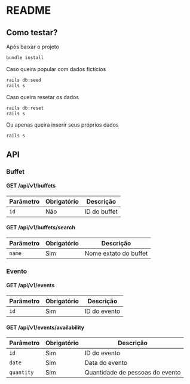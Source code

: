 # README

## Como testar?

Após baixar o projeto

```sh
bundle install
```

Caso queira popular com dados fictícios

```sh
rails db:seed
rails s
```

Caso queira resetar os dados

```sh
rails db:reset
rails s
```

Ou apenas queira inserir seus próprios dados

```sh
rails s
```

## API

### Buffet

#### GET /api/v1/buffets

| Parâmetro | Obrigatório | Descrição    |
|-----------|-------------|--------------|
| `id`      | Não         | ID do buffet |

#### GET /api/v1/buffets/search

| Parâmetro | Obrigatório | Descrição             |
|-----------|-------------|-----------------------|
| `name`    | Sim         | Nome extato do buffet |

### Evento

#### GET /api/v1/events

| Parâmetro | Obrigatório | Descrição    |
|-----------|-------------|--------------|
| `id`      | Sim         | ID do evento |

#### GET /api/v1/events/availability

| Parâmetro | Obrigatório | Descrição    |
|-----------|-------------|--------------|
| `id`      | Sim         | ID do evento |
| `date`    | Sim         | Data do evento |
| `quantity` | Sim        | Quantidade de pessoas do evento |